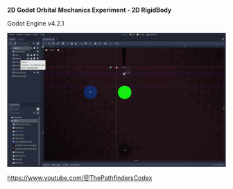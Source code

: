 **2D Godot Orbital Mechanics Experiment - 2D RigidBody**

Godot Engine v4.2.1

![thumbnail](readme-thumbnail.png "2D Godot Orbital Mechanics Experiment - 2D RigidBody")

https://www.youtube.com/@ThePathfindersCodex

